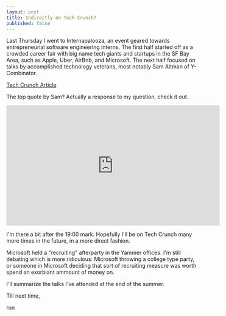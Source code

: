 ```yaml
---
layout: post
title: Indirectly on Tech Crunch?
published: false
---
```


Last Thursday I went to Internapalooza, an event geared towards entrepreneurial software engineering interns. The first half started off as a crowded career fair with big name tech giants and startups in the SF Bay Area, such as Apple, Uber, AirBnb, and Microsoft. The next half focused on talks by accomplished technology veterans, most notably Sam Altman of Y-Combinator.

[Tech Crunch Article](http://techcrunch.com/2015/06/29/tech-visionaries-share-their-best-career-advice-with-interns/#.n9r5fj:AzYg)

The top quote by Sam? Actually a response to my question, check it out.

<iframe width="560" height="315" src="https://www.youtube.com/embed/_e5Rl50-RVk?list=PLVLV4oNhLThNN8Fns0mlX6WuT1VXdAFjK" frameborder="0" allowfullscreen></iframe>

I'm there a bit after the 19:00 mark. Hopefully I'll be on Tech Crunch many more times in the future, in a more direct fashion.

Microsoft held a "recruiting" afterparty in the Yammer offices. I'm still debating which is more ridiculous: Microsoft throwing a college type party, or someone in Microsoft deciding that sort of recruiting measure was worth spend an exorbiant ammount of money on.

I'll summarize the talks I've attended at the end of the summer.

Till next time,

ron